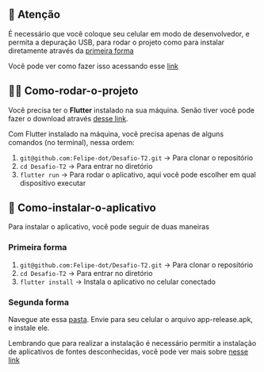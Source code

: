 ##  🛑 Atenção

É necessário que você coloque seu celular em modo de desenvolvedor, e permita a depuração USB, para rodar o projeto como para instalar diretamente através da <a href="#-primeira-forma">primeira forma</a>

Você pode ver como fazer isso acessando esse [link](https://developer.android.com/studio/debug/dev-options?hl=pt-br)

## 👨‍💻 Como-rodar-o-projeto

Você precisa ter o <strong>Flutter</strong> instalado na sua máquina. Senão tiver você pode fazer o download através [desse link](https://docs.flutter.dev/get-started/install).

Com Flutter instalado na máquina, você precisa apenas de alguns comandos (no terminal), nessa ordem:
1. `git@github.com:Felipe-dot/Desafio-T2.git` -> Para clonar o repositório<br>
2. `cd Desafio-T2` -> Para entrar no diretório<br>
3. `flutter run` -> Para rodar o aplicativo, aqui você pode escolher em qual dispositivo executar <br>

## 🧪 Como-instalar-o-aplicativo

Para instalar o aplicativo, você pode seguir de duas maneiras

### Primeira forma

1. `git@github.com:Felipe-dot/Desafio-T2.git` -> Para clonar o repositório<br>
2. `cd Desafio-T2` -> Para entrar no diretório<br>
3. `flutter install` -> Instala o aplicativo no celular conectado

### Segunda forma

Navegue ate essa [pasta](build/app/outputs/flutter-apk/). Envie para seu celular o arquivo app-release.apk, e instale ele. 

Lembrando que para realizar a instalação é necessário permitir a instalação de aplicativos de fontes desconhecidas, você pode ver mais sobre [nesse link](https://tecnoblog.net/responde/fontes-desconhecidas-android-oreo/)

